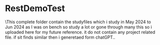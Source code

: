 # RestDemoTest
\This complete folder contain the studyfiles which i study in May 2024 to Jun 2024 as I was on bench so study a lot or gone through many this so i uploaded here for my future reference. it do not contain any project related file. if sit finds similar then i generetaed form chatGPT..

